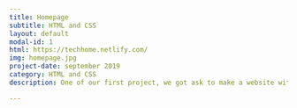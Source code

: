 ```yaml
---
title: Homepage
subtitle: HTML and CSS 
layout: default
modal-id: 1
html: https://techhome.netlify.com/
img: homepage.jpg
project-date: september 2019
category: HTML and CSS
description: One of our first project, we got ask to make a website with 4 sections, and have it linked on the nav bar.

---
```

